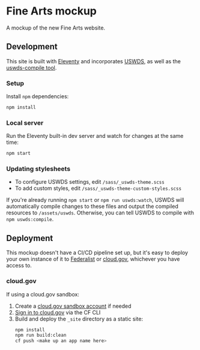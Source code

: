 # Fine Arts mockup

A mockup of the new Fine Arts website.

## Development

This site is built with [Eleventy](https://www.11ty.dev/) and incorporates [USWDS](https://designsystem.digital.gov/), as well as the [uswds-compile tool](https://designsystem.digital.gov/documentation/getting-started/developers/phase-two-compile/).

### Setup

Install `npm` dependencies:

```bash
npm install
```

### Local server

Run the Eleventy built-in dev server and watch for changes at the same time:

```bash
npm start
```

### Updating stylesheets

* To configure USWDS settings, edit `/sass/_uswds-theme.scss`
* To add custom styles, edit `/sass/_uswds-theme-custom-styles.scss`

If you're already running `npm start` or `npm run uswds:watch`, USWDS will automatically compile changes to these files and output the compiled resources to `/assets/uswds`. Otherwise, you can tell USWDS to compile with `npm uswds:compile`.

## Deployment

This mockup doesn't have a CI/CD pipeline set up, but it's easy to deploy your own instance of it to [Federalist](https://federalist.18f.gov/) or [cloud.gov](https://cloud.gov/), whichever you have access to.

### cloud.gov

If using a cloud.gov sandbox:

1. Create a [cloud.gov sandbox account](https://cloud.gov/sign-up/) if needed
2. [Sign in to cloud.gov](https://cloud.gov/docs/getting-started/setup/) via the CF CLI
3. Build and deploy the `_site` directory as a static site:
    ```bash
    npm install
    npm run build:clean
    cf push <make up an app name here>
    ```
